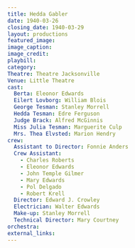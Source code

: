 ```yaml
---
title: Hedda Gabler
date: 1940-03-26
closing_date: 1940-03-29
layout: productions
featured_image: 
image_caption:
image_credit:
playbill: 
category: 
Theatre: Theatre Jacksonville
Venue: Little Theatre
cast:
  Berta: Eleonor Edwards
  Eilert Lovborg: William Blois
  George Tesman: Stanley Morrell
  Hedda Tesman: Edre Ferguson
  Judge Brack: Alfred McGinnis
  Miss Julia Tesman: Marguerite Culp
  Mrs. Thea Elvsted: Marion Hendry
crew:
  Assistant to Director: Fonnie Anders
  Crew Assistant:
    - Charles Roberts
    - Eleonor Edwards
    - John Temple Gilmer
    - Mary Edwards
    - Pol Delgado
    - Robert Krell
  Director: Edward J. Crowley
  Electrician: Walter Edwards
  Make-up: Stanley Morrell
  Technical Director: Mary Courtney
orchestra:
external_links:
---
```


